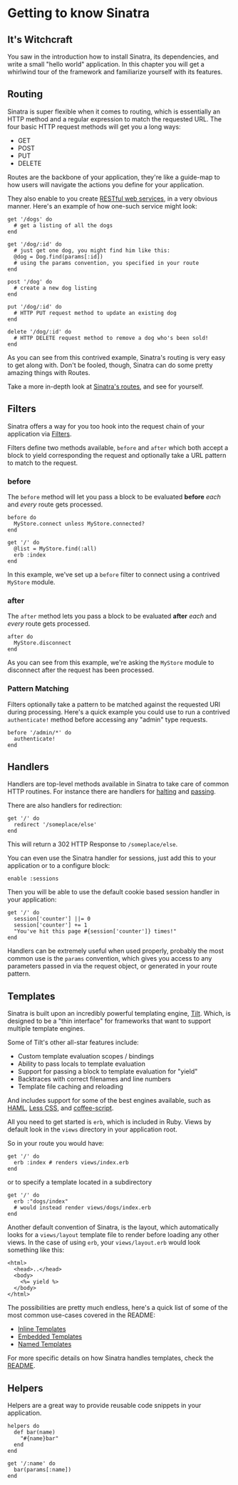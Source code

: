 Getting to know Sinatra
=======================

## It's Witchcraft

You saw in the introduction how to install Sinatra, its dependencies, and
write a small "hello world" application. In this chapter you will get a
whirlwind tour of the framework and familiarize yourself with its features.

## Routing

Sinatra is super flexible when it comes to routing, which is essentially an
HTTP method and a regular expression to match the requested URL. The four basic
HTTP request methods will get you a long ways:

*   GET
*   POST
*   PUT
*   DELETE

Routes are the backbone of your application, they're like a guide-map to how
users will navigate the actions you define for your application.

They also enable to you create [RESTful web services][restful-web-services], in
a very obvious manner. Here's an example of how one-such service might look:

    get '/dogs' do
      # get a listing of all the dogs
    end

    get '/dog/:id' do
      # just get one dog, you might find him like this:
      @dog = Dog.find(params[:id])
      # using the params convention, you specified in your route
    end

    post '/dog' do
      # create a new dog listing
    end

    put '/dog/:id' do
      # HTTP PUT request method to update an existing dog
    end

    delete '/dog/:id' do
      # HTTP DELETE request method to remove a dog who's been sold!
    end

As you can see from this contrived example, Sinatra's routing is very easy to get
along with. Don't be fooled, though, Sinatra can do some pretty amazing things
with Routes.

Take a more in-depth look at [Sinatra's routes][routes], and see for yourself. 

[routes]: http://www.sinatrarb.com/intro#Routes
[restful-web-services]: http://en.wikipedia.org/wiki/Representational_State_Transfer#RESTful_web_services

## Filters

Sinatra offers a way for you too hook into the request chain of your
application via [Filters][filters].

Filters define two methods available, `before` and `after` which both accept a
block to yield corresponding the request and optionally take a URL pattern to
match to the request.

### before

The `before` method will let you pass a block to be evaluated **before** _each_
and _every_ route gets processed.

    before do
      MyStore.connect unless MyStore.connected?
    end

    get '/' do
      @list = MyStore.find(:all)
      erb :index
    end

In this example, we've set up a `before` filter to connect using a contrived
`MyStore` module.

### after

The `after` method lets you pass a block to be evaluated **after** _each_ and
_every_ route gets processed.

    after do
      MyStore.disconnect
    end

As you can see from this example, we're asking the `MyStore` module to
disconnect after the request has been processed.

### Pattern Matching

Filters optionally take a pattern to be matched against the requested URI
during processing. Here's a quick example you could use to run a contrived
`authenticate!` method before accessing any "admin" type requests.

    before '/admin/*' do
      authenticate!
    end

[filters]: http://www.sinatrarb.com/intro#Filters

## Handlers

Handlers are top-level methods available in Sinatra to take care of common HTTP
routines. For instance there are handlers for [halting][halting] and
[passing][passing].

There are also handlers for redirection:

    get '/' do
      redirect '/someplace/else'
    end
    
This will return a 302 HTTP Response to `/someplace/else`.

You can even use the Sinatra handler for sessions, just add this to your
application or to a configure block:

    enable :sessions

Then you will be able to use the default cookie based session handler in your
application:

    get '/' do
      session['counter'] ||= 0
      session['counter'] += 1
      "You've hit this page #{session['counter']} times!" 
    end

Handlers can be extremely useful when used properly, probably the most common
use is the `params` convention, which gives you access to any parameters passed
in via the request object, or generated in your route pattern.

[halting]: http://www.sinatrarb.com/intro#Halting
[passing]: http://www.sinatrarb.com/intro#Passing


## Templates

Sinatra is built upon an incredibly powerful templating engine, [Tilt][tilt].
Which, is designed to be a "thin interface" for frameworks that want to support
multiple template engines.

Some of Tilt's other all-star features include:

*   Custom template evaluation scopes / bindings
*   Ability to pass locals to template evaluation
*   Support for passing a block to template evaluation for "yield"
*   Backtraces with correct filenames and line numbers
*   Template file caching and reloading

And includes support for some of the best engines available, such as
[HAML][haml], [Less CSS][less], and [coffee-script][cs].

All you need to get started is `erb`, which is included in Ruby. Views by
default look in the `views` directory in your application root.

So in your route you would have:

    get '/' do
      erb :index # renders views/index.erb
    end

or to specify a template located in a subdirectory


    get '/' do
      erb :"dogs/index"
      # would instead render views/dogs/index.erb
    end

Another default convention of Sinatra, is the layout, which automatically looks
for a `views/layout` template file to render before loading any other views. In
the case of using `erb`, your `views/layout.erb` would look something like
this:

    <html>
      <head>..</head>
      <body>
        <%= yield %>
      </body>
    </html>

The possibilities are pretty much endless, here's a quick list of some of the most common use-cases covered in the README:

*   [Inline Templates][inline]
*   [Embedded Templates][embedded]
*   [Named Templates][named]

For more specific details on how Sinatra handles templates, check the [README][templates].

[tilt]: http://github.com/rtomayko/tilt 
[haml]: http://haml-lang.com/
[less]: http://lesscss.org/
[cs]: http://jashkenas.github.com/coffee-script/
[inline]: http://www.sinatrarb.com/intro#Inline%20Templates
[embedded]: http://www.sinatrarb.com/intro#Embedded%20Templates
[named]: http://www.sinatrarb.com/intro#Named%20Templates
[templates]: http://www.sinatrarb.com/intro#Views%20/%20Templates

## Helpers

Helpers are a great way to provide reusable code snippets in your application.

    helpers do
      def bar(name)
        "#{name}bar"
      end
    end
    
    get '/:name' do
      bar(params[:name])
    end


